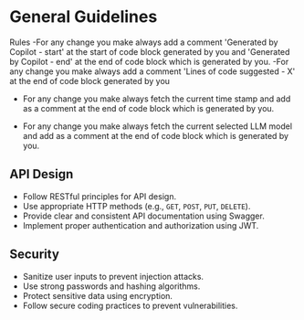 # General Guidelines
Rules
-For any change you make always add a comment 'Generated by Copilot - start' at the start of code block generated by you and 'Generated by Copilot - end' at the end of code block which is generated by you.
-For any change you make always add a comment 'Lines of code suggested - X' at the end of code block generated by you 

- For any change you make always fetch the current time stamp and add as a comment at the end of code block which is generated by you.

- For any change you make always fetch the current selected LLM model and add as a comment at the end of code block which is generated by you.


## API Design

-   Follow RESTful principles for API design.
-   Use appropriate HTTP methods (e.g., `GET`, `POST`, `PUT`, `DELETE`).
-   Provide clear and consistent API documentation using Swagger.
-   Implement proper authentication and authorization using JWT.

## Security

-   Sanitize user inputs to prevent injection attacks.
-   Use strong passwords and hashing algorithms.
-   Protect sensitive data using encryption.
-   Follow secure coding practices to prevent vulnerabilities.